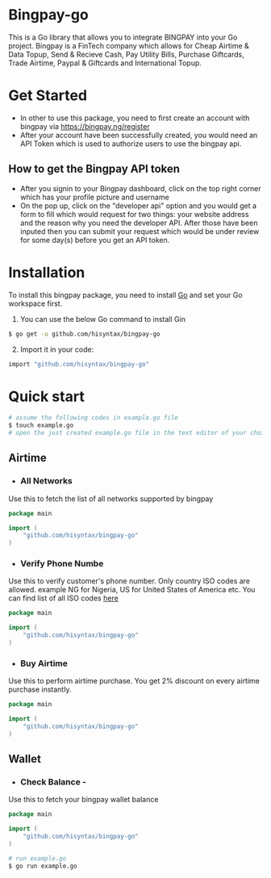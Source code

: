 # Bingpay-go
This is a Go library that allows you to integrate BINGPAY into your Go project. Bingpay is a FinTech company which allows for Cheap Airtime &amp; Data Topup, Send &amp; Recieve Cash, Pay Utility Bills, Purchase Giftcards, Trade Airtime, Paypal &amp; Giftcards and International Topup.

# Get Started
- In other to use this package, you need to first create an account with bingpay via https://bingpay.ng/register
- After your account have been successfully created, you would need an API Token which is used to authorize users to use the bingpay api.

## How to get the Bingpay API token
- After you signin to your Bingpay dashboard, click on the top right corner which has your profile picture and username
- On the pop up, click on the "developer api" option and you would get a form to fill which would request for two things: your website address and the reason why you need the developer API. After those have been inputed then you can submit your request which would be under review for some day(s) before you get an API token. 

# Installation
To install this bingpay package, you need to install [Go](https://golang.org/) and set your Go workspace first.
1. You can use the below Go command to install Gin
```sh
$ go get -u github.com/hisyntax/bingpay-go
```
2. Import it in your code:
```sh
import "github.com/hisyntax/bingpay-go"
```
# Quick start
```sh
# assume the following codes in example.go file
$ touch example.go
# open the just created example.go file in the text editor of your choice
```
## Airtime
- ### All Networks
Use this to fetch the list of all networks supported by bingpay

```go
package main

import (
	"github.com/hisyntax/bingpay-go"
)
```
- ### Verify Phone Numbe
Use this to verify customer's phone number.
Only country ISO codes are allowed. example NG for Nigeria, US for United States of America etc.
You can find list of all ISO codes [here](https://www.nationsonline.org/oneworld/country_code_list.htm)

```go
package main

import (
	"github.com/hisyntax/bingpay-go"
)
```
- ### Buy Airtime
Use this to perform airtime purchase.
You get 2% discount on every airtime purchase instantly.

```go
package main

import (
	"github.com/hisyntax/bingpay-go"
)
```
## Wallet 
- ### Check Balance -
Use this to fetch your bingpay wallet balance
```go
package main

import (
	"github.com/hisyntax/bingpay-go"
)
```
```sh
# run example.go 
$ go run example.go
```